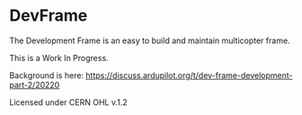 # DevFrame
The Development Frame is an easy to build and maintain multicopter frame. 

This is a Work In Progress.

Background is here:  https://discuss.ardupilot.org/t/dev-frame-development-part-2/20220

Licensed under CERN OHL v.1.2
